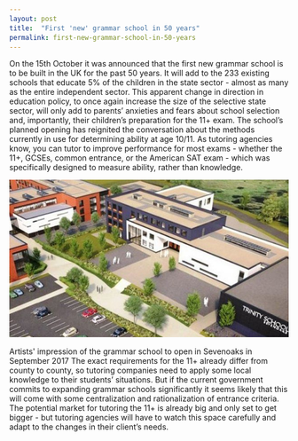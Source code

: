 ```yaml
---
layout: post
title:  "First 'new' grammar school in 50 years"
permalink: first-new-grammar-school-in-50-years
---
```

On the 15th October it was announced that the first new grammar school is to
be built in the UK for the past 50 years. It will add to the 233 existing
schools that educate 5% of the children in the state sector - almost as many
as the entire independent sector. This apparent change in direction in
education policy, to once again increase the size of the selective state
sector, will only add to parents’ anxieties and fears about school selection
and, importantly, their children’s preparation for the 11+ exam.  The school’s
planned opening has reignited the conversation about the methods currently in
use for determining ability at age 10/11. As tutoring agencies know, you can
tutor to improve performance for most exams - whether the 11+, GCSEs, common
entrance, or the American SAT exam - which was specifically designed to
measure ability, rather than knowledge.

![Artists' impression of the grammar school to open in Sevenoaks in September 2017](/img/blogs/artists.jpg)

Artists' impression of the grammar school to open in Sevenoaks in September
2017  The exact requirements for the 11+ already differ from county to county,
so tutoring companies need to apply some local knowledge to their students’
situations. But if the current government commits to expanding grammar schools
significantly it seems likely that this will come with some centralization and
rationalization of entrance criteria. The potential market for tutoring the
11+ is already big and only set to get bigger - but  tutoring agencies will
have to watch this space carefully and adapt to the changes in their client’s
needs.
